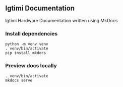 ## Igtimi Documentation

Igtimi Hardware Documentation written using MkDocs


### Install dependencies
```
python -m venv venv
. venv/bin/activate
pip install mkdocs
```

### Preview docs locally
```
. venv/bin/activate
mkdocs serve
```